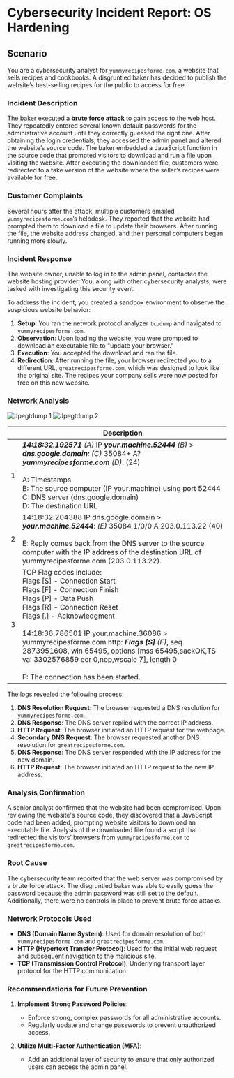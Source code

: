 # Cybersecurity Incident Report: OS Hardening

## Scenario

You are a cybersecurity analyst for `yummyrecipesforme.com`, a website that sells recipes and cookbooks. A disgruntled baker has decided to publish the website’s best-selling recipes for the public to access for free.

### Incident Description

The baker executed a **brute force attack** to gain access to the web host. They repeatedly entered several known default passwords for the administrative account until they correctly guessed the right one. After obtaining the login credentials, they accessed the admin panel and altered the website’s source code. The baker embedded a JavaScript function in the source code that prompted visitors to download and run a file upon visiting the website. After executing the downloaded file, customers were redirected to a fake version of the website where the seller’s recipes were available for free.

### Customer Complaints

Several hours after the attack, multiple customers emailed `yummyrecipesforme.com`’s helpdesk. They reported that the website had prompted them to download a file to update their browsers. After running the file, the website address changed, and their personal computers began running more slowly.

### Incident Response

The website owner, unable to log in to the admin panel, contacted the website hosting provider. You, along with other cybersecurity analysts, were tasked with investigating this security event.

To address the incident, you created a sandbox environment to observe the suspicious website behavior:

1. **Setup**: You ran the network protocol analyzer `tcpdump` and navigated to `yummyrecipesforme.com`.
2. **Observation**: Upon loading the website, you were prompted to download an executable file to "update your browser."
3. **Execution**: You accepted the download and ran the file.
4. **Redirection**: After running the file, your browser redirected you to a different URL, `greatrecipesforme.com`, which was designed to look like the original site. The recipes your company sells were now posted for free on this new website.

### Network Analysis


![Jpegtdump 1](https://github.com/user-attachments/assets/4c300332-98db-4bc6-bf2c-4acfebf69309)
![Jpegtdump 2](https://github.com/user-attachments/assets/f26fc4ba-e9d1-497f-a345-44dd180b6aa1)

|  | Description |
|---|---|
| 1 | ***14:18:32.192571*** _(A)_ IP ***your.machine.52444*** _(B)_ > ***dns.google.domain:*** _(C)_ 35084+ A? ***yummyrecipesforme.com***  _(D)_. (24) <br><br> A: Timestamps <br> B: The source computer (IP your.machine) using port 52444 <br> C: DNS server (dns.google.domain) <br> D: The destination URL |
| 2 | 14:18:32.204388 IP dns.google.domain > ***your.machine.52444***: _(E)_ 35084 1/0/0 A 203.0.113.22 (40) <br><br> E: Reply comes back from the DNS server to the source computer with the IP address of the destination URL of yummyrecipesforme.com (203.0.113.22). |
| 3 | TCP Flag codes include: <br> Flags [S]  - Connection Start <br> Flags [F]  - Connection Finish <br> Flags [P]  - Data Push <br> Flags [R]  - Connection Reset <br> Flags [.]  - Acknowledgment <br><br>  14:18:36.786501 IP your.machine.36086 > yummyrecipesforme.com.http: ***Flags [S]*** _(F)_, seq 2873951608, win 65495, options [mss 65495,sackOK,TS val 3302576859 ecr 0,nop,wscale 7], length 0 <br><br> F: The connection has been started. 

The logs revealed the following process:

1. **DNS Resolution Request**: The browser requested a DNS resolution for `yummyrecipesforme.com`.
2. **DNS Response**: The DNS server replied with the correct IP address.
3. **HTTP Request**: The browser initiated an HTTP request for the webpage.
4. **Secondary DNS Request**: The browser requested another DNS resolution for `greatrecipesforme.com`.
5. **DNS Response**: The DNS server responded with the IP address for the new domain.
6. **HTTP Request**: The browser initiated an HTTP request to the new IP address.

### Analysis Confirmation

A senior analyst confirmed that the website had been compromised. Upon reviewing the website's source code, they discovered that a JavaScript code had been added, prompting website visitors to download an executable file. Analysis of the downloaded file found a script that redirected the visitors’ browsers from `yummyrecipesforme.com` to `greatrecipesforme.com`.

### Root Cause

The cybersecurity team reported that the web server was compromised by a brute force attack. The disgruntled baker was able to easily guess the password because the admin password was still set to the default. Additionally, there were no controls in place to prevent brute force attacks.

### Network Protocols Used

- **DNS (Domain Name System)**: Used for domain resolution of both `yummyrecipesforme.com` and `greatrecipesforme.com`.
- **HTTP (Hypertext Transfer Protocol)**: Used for the initial web request and subsequent navigation to the malicious site.
- **TCP (Transmission Control Protocol)**: Underlying transport layer protocol for the HTTP communication.

### Recommendations for Future Prevention

1. **Implement Strong Password Policies**:
   - Enforce strong, complex passwords for all administrative accounts.
   - Regularly update and change passwords to prevent unauthorized access.

2. **Utilize Multi-Factor Authentication (MFA)**:
   - Add an additional layer of security to ensure that only authorized users can access the admin panel.

  
